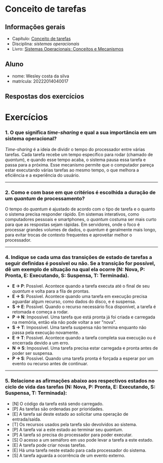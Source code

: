 # Conceito de tarefas

## Informações gerais

- Capítulo: [Conceito de tarefas](https://wiki.inf.ufpr.br/maziero/lib/exe/fetch.php?media=socm:socm-04.pdf)
- Disciplina: *sistemas operacionais*
- Livro: [Sistemas Operacionais: Conceitos e Mecanismos](https://wiki.inf.ufpr.br/maziero/doku.php?id=socm:start)

## Aluno

- nome: Wesley costa da silva 
- matrícula: 20222014040017

## Respostas dos exercícios
# Exercícios

### 1. O que significa *time-sharing* e qual a sua importância em um sistema operacional?

*Time-sharing* é a ideia de dividir o tempo do processador entre várias tarefas. Cada tarefa recebe um tempo específico para rodar (chamado de *quantum*), e quando esse tempo acaba, o sistema pausa essa tarefa e passa para a próxima. Esse mecanismo permite que o computador pareça estar executando várias tarefas ao mesmo tempo, o que melhora a eficiência e a experiência do usuário.

---

### 2. Como e com base em que critérios é escolhida a duração de um *quantum* de processamento?

O tempo do *quantum* é ajustado de acordo com o tipo de tarefa e o quanto o sistema precisa responder rápido. Em sistemas interativos, como computadores pessoais e smartphones, o *quantum* costuma ser mais curto para que as respostas sejam rápidas. Em servidores, onde o foco é processar grandes volumes de dados, o *quantum* é geralmente mais longo, para evitar trocas de contexto frequentes e aproveitar melhor o processador.

---



### 4. Indique se cada uma das transições de estado de tarefas a seguir definidas é possível ou não. Se a transição for possível, dê um exemplo de situação na qual ela ocorre (N: Nova, P: Pronta, E: Executando, S: Suspensa, T: Terminada).

- **E → P**: Possível. Acontece quando a tarefa executa até o final de seu *quantum* e volta para a fila de prontas.
- **E → S**: Possível. Acontece quando uma tarefa em execução precisa aguardar algum recurso, como dados do disco, e é suspensa.
- **S → E**: Possível. Quando o recurso necessário fica disponível, a tarefa é retomada e começa a rodar.
- **P → N**: Impossível. Uma tarefa que está pronta já foi criada e carregada na memória, então ela não pode voltar a ser "nova".
- **S → T**: Impossível. Uma tarefa suspensa não termina enquanto não passa pela execução novamente.
- **E → T**: Possível. Acontece quando a tarefa completa sua execução ou é encerrada devido a um erro.
- **N → S**: Impossível. Uma tarefa precisa estar carregada e pronta antes de poder ser suspensa.
- **P → S**: Possível. Quando uma tarefa pronta é forçada a esperar por um evento ou recurso antes de continuar.

---

### 5. Relacione as afirmações abaixo aos respectivos estados no ciclo de vida das tarefas (N: Nova, P: Pronta, E: Executando, S: Suspensa, T: Terminada):

- [N] O código da tarefa está sendo carregado.
- [P] As tarefas são ordenadas por prioridades.
- [E] A tarefa sai deste estado ao solicitar uma operação de entrada/saída.
- [T] Os recursos usados pela tarefa são devolvidos ao sistema.
- [P] A tarefa vai a este estado ao terminar seu *quantum*.
- [P] A tarefa só precisa do processador para poder executar.
- [S] O acesso a um semáforo em uso pode levar a tarefa a este estado.
- [E] A tarefa pode criar novas tarefas.
- [E] Há uma tarefa neste estado para cada processador do sistema.
- [S] A tarefa aguarda a ocorrência de um evento externo.

